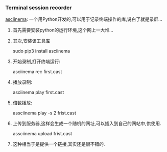 ### Terminal session recorder

<a href="https://github.com/asciinema/asciinema
">asciinema</a>: 一个用Python开发的,可以用于记录终端操作的库,说白了就是录屏...

1. 首先需要安装python的运行环境,这个网上一大堆...

2. 其次,安装该工具库

    sudo pip3 install asciinema

3. 开始录制,打开终端运行:

    asciinema rec first.cast

4. 播放录制:

    asciinema play first.cast

5. 倍数播放:

    assciinema play -s 2 frist.cast

6. 上传到服务器,这样会生成一个随机的网址,可以插入到自己的网站中,供使用.

    assciinema upload frist.cast

7. 这种相当于是提供一个链接,其实还是很不错的.

### 

